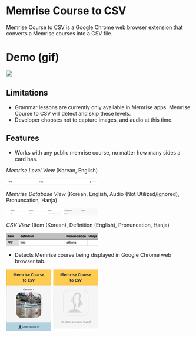 # Memrise Course to CSV

Memrise Course to CSV is a Google Chrome web browser extension that converts a Memrise courses into a CSV file.

# Demo (gif)

<img src="https://github.com/julienshim/memrise-course-to-csv/blob/master/public/images/demo.gif?raw=true" width="500"/>

## Limitations

- Grammar lessons are currently only available in Memrise apps. Memrise Course to CSV will detect and skip these levels.
- Developer chooses not to capture images, and audio at this time.

## Features

- Works with any public memrise course, no matter how many sides a card has.

_Memrise Level View_ (Korean, English)

<img src="https://github.com/julienshim/memrise-course-to-csv/blob/master/public/images/card-level.png?raw=true" width="250">

_Memrise Database View_ (Korean, English, Audio (Not Utilized/Ignored), Pronuncation, Hanja)

<img src="https://github.com/julienshim/memrise-course-to-csv/blob/master/public/images/card-database.png?raw=true" width="250">

_CSV View_ (Item (Korean), Definition (English), Pronuncation, Hanja)

<img src="https://github.com/julienshim/memrise-course-to-csv/blob/master/public/images/card-spreadsheet.png?raw=true" width="250">

- Detects Memrise course being displayed in Google Chrome web browser tab.

<img src="https://github.com/julienshim/memrise-course-to-csv/blob/master/public/images/course-detect.png?raw=true" width="250">
